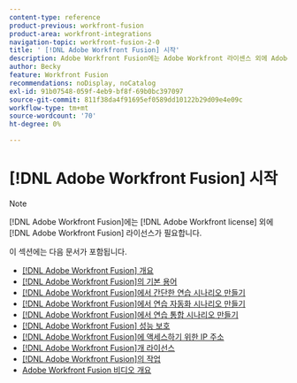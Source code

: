 ```yaml
---
content-type: reference
product-previous: workfront-fusion
product-area: workfront-integrations
navigation-topic: workfront-fusion-2-0
title: ' [!DNL Adobe Workfront Fusion] 시작'
description: Adobe Workfront Fusion에는 Adobe Workfront 라이센스 외에 Adobe Workfront Fusion 라이센스가 필요합니다.
author: Becky
feature: Workfront Fusion
recommendations: noDisplay, noCatalog
exl-id: 91b07548-059f-4eb9-bf8f-69b0bc397097
source-git-commit: 811f38da4f91695ef0589dd10122b29d09e4e09c
workflow-type: tm+mt
source-wordcount: '70'
ht-degree: 0%

---
```


# [!DNL Adobe Workfront Fusion] 시작

>[!NOTE]
>
>[!DNL Adobe Workfront Fusion]에는 [!DNL Adobe Workfront license] 외에 [!DNL Adobe Workfront Fusion] 라이선스가 필요합니다.

이 섹션에는 다음 문서가 포함됩니다.

* [[!DNL Adobe Workfront Fusion] 개요](../../workfront-fusion/get-started/workfront-fusion-overview.md)
* [ [!DNL Adobe Workfront Fusion]의 기본 용어](../../workfront-fusion/get-started/basic-terms.md)
* [ [!DNL Adobe Workfront Fusion]에서 간단한 연습 시나리오 만들기](/help/quicksilver/workfront-fusion/get-started/build-practice-scenarios/create-practice-scenarios.md)
* [ [!DNL Adobe Workfront Fusion]에서 연습 자동화 시나리오 만들기](../../workfront-fusion/get-started/create-a-practice-automation-scenario.md)
* [ [!DNL Adobe Workfront Fusion]에서 연습 통합 시나리오 만들기](../../workfront-fusion/get-started/create-a-practice-scenario.md)
* [[!DNL Adobe Workfront Fusion] 성능 보호](../../workfront-fusion/get-started/fusion-performance-guardrails.md)
* [ [!DNL Adobe Workfront Fusion]에 액세스하기 위한 IP 주소](../../workfront-fusion/get-started/ip-addresses-for-fusion.md)
* [[!DNL Adobe Workfront Fusion]개 라이선스](../../workfront-fusion/get-started/license-automation-vs-integration.md)
* [ [!DNL Adobe Workfront Fusion]의 작업](../../workfront-fusion/get-started/operations-in-workfront-fusion.md)
* [Adobe Workfront Fusion 비디오 개요](/help/quicksilver/workfront-fusion/get-started/fusion-basics-videos.md)
